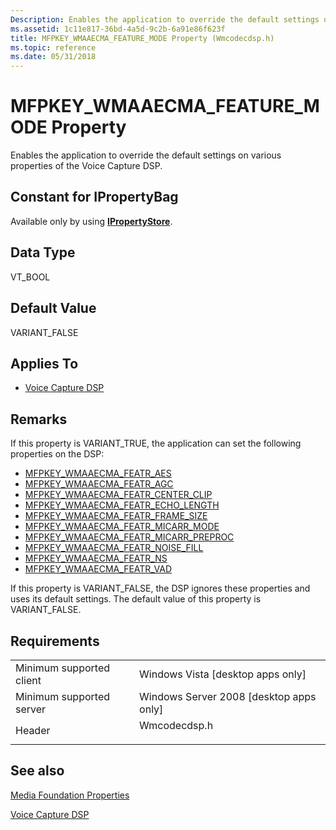 ```yaml
---
Description: Enables the application to override the default settings on various properties of the Voice Capture DSP.
ms.assetid: 1c11e817-36bd-4a5d-9c2b-6a91e86f623f
title: MFPKEY_WMAAECMA_FEATURE_MODE Property (Wmcodecdsp.h)
ms.topic: reference
ms.date: 05/31/2018
---
```


# MFPKEY\_WMAAECMA\_FEATURE\_MODE Property

Enables the application to override the default settings on various properties of the Voice Capture DSP.

## Constant for IPropertyBag

Available only by using [**IPropertyStore**](/windows/win32/api/propsys/nn-propsys-ipropertystore).

## Data Type

VT\_BOOL

## Default Value

VARIANT\_FALSE

## Applies To

-   [Voice Capture DSP](voicecapturedmo.md)

## Remarks

If this property is VARIANT\_TRUE, the application can set the following properties on the DSP:

-   [MFPKEY\_WMAAECMA\_FEATR\_AES](mfpkey-wmaaecma-featr-aesproperty.md)
-   [MFPKEY\_WMAAECMA\_FEATR\_AGC](mfpkey-wmaaecma-featr-agcproperty.md)
-   [MFPKEY\_WMAAECMA\_FEATR\_CENTER\_CLIP](mfpkey-wmaaecma-featr-center-clipproperty.md)
-   [MFPKEY\_WMAAECMA\_FEATR\_ECHO\_LENGTH](mfpkey-wmaaecma-featr-echo-lengthproperty.md)
-   [MFPKEY\_WMAAECMA\_FEATR\_FRAME\_SIZE](mfpkey-wmaaecma-featr-frame-sizeproperty.md)
-   [MFPKEY\_WMAAECMA\_FEATR\_MICARR\_MODE](mfpkey-wmaaecma-featr-micarr-modeproperty.md)
-   [MFPKEY\_WMAAECMA\_FEATR\_MICARR\_PREPROC](mfpkey-wmaaecma-featr-micarr-preprocproperty.md)
-   [MFPKEY\_WMAAECMA\_FEATR\_NOISE\_FILL](mfpkey-wmaaecma-featr-noise-fillproperty.md)
-   [MFPKEY\_WMAAECMA\_FEATR\_NS](mfpkey-wmaaecma-featr-nsproperty.md)
-   [MFPKEY\_WMAAECMA\_FEATR\_VAD](mfpkey-wmaaecma-featr-vadproperty.md)

If this property is VARIANT\_FALSE, the DSP ignores these properties and uses its default settings. The default value of this property is VARIANT\_FALSE.

## Requirements



|                                     |                                                                                         |
|-------------------------------------|-----------------------------------------------------------------------------------------|
| Minimum supported client<br/> | Windows Vista \[desktop apps only\]<br/>                                          |
| Minimum supported server<br/> | Windows Server 2008 \[desktop apps only\]<br/>                                    |
| Header<br/>                   | <dl> <dt>Wmcodecdsp.h</dt> </dl> |



## See also

<dl> <dt>

[Media Foundation Properties](media-foundation-properties.md)
</dt> <dt>

[Voice Capture DSP](voicecapturedmo.md)
</dt> </dl>

 

 
